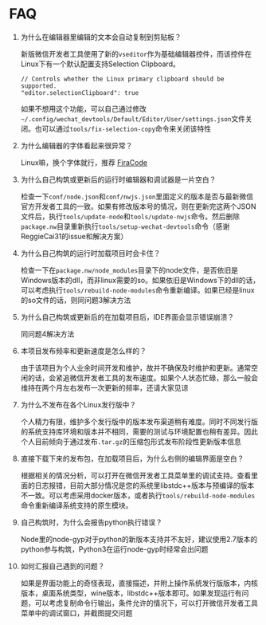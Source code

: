 # FAQ

1. 为什么在编辑器里编辑的文本会自动复制到剪贴板？

    新版微信开发者工具使用了新的`vseditor`作为基础编辑器控件，而该控件在Linux下有一个默认配置支持Selection Clipboard。
    ```
    // Controls whether the Linux primary clipboard should be supported.
    "editor.selectionClipboard": true
    ```
    如果不想用这个功能，可以自己通过修改`~/.config/wechat_devtools/Default/Editor/User/settings.json`文件关闭。也可以通过`tools/fix-selection-copy`命令来关闭该特性

2. 为什么编辑器的字体看起来很异常？
  
    Linux嘛，换个字体就行，推荐 [FiraCode](https://github.com/tonsky/FiraCode)

3. 为什么自己构筑或更新后的运行时编辑器和调试器是一片空白？

    检查一下`conf/node.json`和`conf/nwjs.json`里面定义的版本是否与最新微信官方开发者工具的一致。如果有修改版本号的情况，则在更新完这两个JSON文件后，执行`tools/update-node`和`tools/update-nwjs`命令。然后删除`package.nw`目录重新执行`tools/setup-wechat-devtools`命令（感谢ReggieCai31的issue和解决方案）

4. 为什么自己构筑的运行时加载项目时会卡住？

    检查一下在`package.nw/node_modules`目录下的node文件，是否依旧是Windows版本的dll，而非linux需要的so。如果依旧是Windows下的dll的话，可以考虑执行`tools/rebuild-node-modules`命令重新编译。如果已经是linux的so文件的话，则同问题3解决方法

5. 为什么自己构筑或更新后的在加载项目后，IDE界面会显示错误崩溃？

    同问题4解决方法

6. 本项目发布频率和更新速度是怎么样的？

    由于该项目为个人业余时间开发和维护，故并不确保及时维护和更新。通常空闲的话，会紧追微信开发者工具的发布速度。如果个人状态忙碌，那么一般会维持在两个月左右发布一次更新的频率，还请大家见谅

7. 为什么不发布在各个Linux发行版中？

    个人精力有限，维护多个发行版中的版本发布渠道稍有难度。同时不同发行版的系统支持库环境和版本并不相同，需要的测试与环境配置也稍有差异。因此个人目前倾向于通过发布`.tar.gz`的压缩包形式发布阶段性更新版本信息

8. 直接下载下来的发布包，在加载项目后，为什么右侧的编辑界面是空白？
    
    根据相关的情况分析，可以打开在微信开发者工具菜单里的调试支持。查看里面的日志报错，目前大部分情况是您的系统里libstdc++版本与预编译的版本不一致。可以考虑采用docker版本，或者执行`tools/rebuild-node-modules`命令重新编译系统支持的原生模块。

9. 自己构筑时，为什么会报告python执行错误？

    Node里的node-gyp对于python的新版本支持并不友好，建议使用2.7版本的python参与构筑，Python3在运行node-gyp时经常会出问题

10. 如何汇报自己遇到的问题？
  
    如果是界面功能上的奇怪表现，直接描述，并附上操作系统发行版版本，内核版本，桌面系统类型，wine版本，libstdc++版本即可。如果发现运行有问题，可以考虑复制命令行输出，条件允许的情况下，可以打开微信开发者工具菜单中的调试窗口，并截图提交问题
